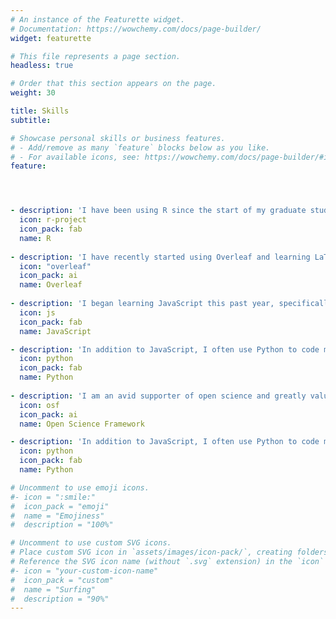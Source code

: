 ```yaml
---
# An instance of the Featurette widget.
# Documentation: https://wowchemy.com/docs/page-builder/
widget: featurette

# This file represents a page section.
headless: true

# Order that this section appears on the page.
weight: 30

title: Skills
subtitle:

# Showcase personal skills or business features.
# - Add/remove as many `feature` blocks below as you like.
# - For available icons, see: https://wowchemy.com/docs/page-builder/#icons
feature:




- description: 'I have been using R since the start of my graduate studies in 2015. I essentially use R for all my data analysis, modeling, and visualization. This year, I designed my first <a href="https://j-sloane-92.shinyapps.io/babynames/" target="_blank" rel="noopener noreferrer" style="color: MediumSeaGreen">Shiny App</a> (an interactive website to explore a dataset on baby names in Australia) in R.'
  icon: r-project
  icon_pack: fab
  name: R
  
- description: 'I have recently started using Overleaf and learning LaTeX in 2018 for writing papers and other documents, such as my <a href="http://127.0.0.1:4321/files/cv.pdf" target="_blank" rel="noopener noreferrer" style="color: MediumSeaGreen">CV</a>. I also believe it is a great tool for collaborations.'
  icon: "overleaf"
  icon_pack: ai
  name: Overleaf
  
- description: 'I began learning JavaScript this past year, specifically using <a href = "https://www.jspsych.org/" target="_blank" rel="noopener noreferrer" style="color: MediumSeaGreen">jspsych</a> to run some of my computer-based experiments online.'
  icon: js
  icon_pack: fab
  name: JavaScript

- description: 'In addition to JavaScript, I often use Python to code my psychology experiments. I have a couple of years of experience using Python.'
  icon: python
  icon_pack: fab
  name: Python
  
- description: 'I am an avid supporter of open science and greatly value their mission to "increase the openness, integrity, and reproducibility of scientific research."'
  icon: osf
  icon_pack: ai
  name: Open Science Framework

- description: 'In addition to JavaScript, I often use Python to code my psychology experiments. I have a couple of years of experience using Python.'
  icon: python
  icon_pack: fab
  name: Python

# Uncomment to use emoji icons.
#- icon = ":smile:"
#  icon_pack = "emoji"
#  name = "Emojiness"
#  description = "100%"  

# Uncomment to use custom SVG icons.
# Place custom SVG icon in `assets/images/icon-pack/`, creating folders if necessary.
# Reference the SVG icon name (without `.svg` extension) in the `icon` field.
#- icon = "your-custom-icon-name"
#  icon_pack = "custom"
#  name = "Surfing"
#  description = "90%"
---
```


